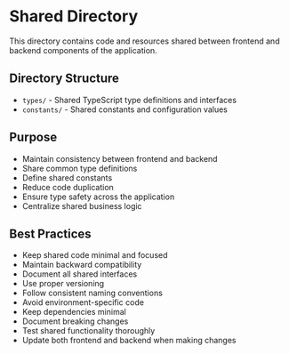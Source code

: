 # Shared Directory

This directory contains code and resources shared between frontend and backend components of the application.

## Directory Structure

- `types/` - Shared TypeScript type definitions and interfaces
- `constants/` - Shared constants and configuration values

## Purpose

- Maintain consistency between frontend and backend
- Share common type definitions
- Define shared constants
- Reduce code duplication
- Ensure type safety across the application
- Centralize shared business logic

## Best Practices

- Keep shared code minimal and focused
- Maintain backward compatibility
- Document all shared interfaces
- Use proper versioning
- Follow consistent naming conventions
- Avoid environment-specific code
- Keep dependencies minimal
- Document breaking changes
- Test shared functionality thoroughly
- Update both frontend and backend when making changes
